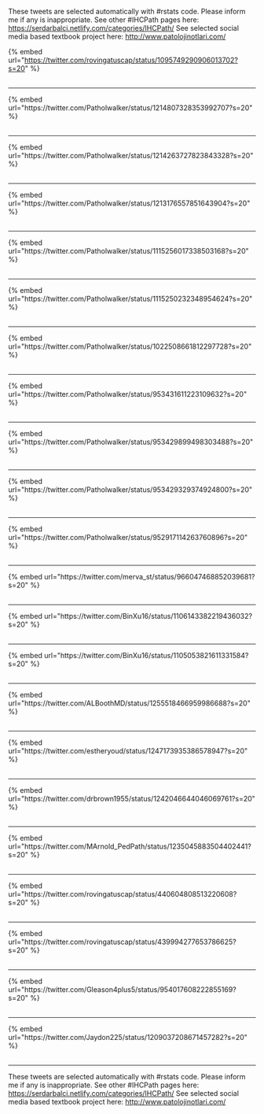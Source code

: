 

These tweets are selected automatically with #rstats code. Please inform me if any is inappropriate.
See other #IHCPath pages here: https://serdarbalci.netlify.com/categories/IHCPath/ 
See selected social media based textbook project here: http://www.patolojinotlari.com/

{% embed url="https://twitter.com/rovingatuscap/status/1095749290906013702?s=20" %}<br>
<br>
<hr>
{% embed url="https://twitter.com/Patholwalker/status/1214807328353992707?s=20" %}<br>
<br>
<hr>
{% embed url="https://twitter.com/Patholwalker/status/1214263727823843328?s=20" %}<br>
<br>
<hr>
{% embed url="https://twitter.com/Patholwalker/status/1213176557851643904?s=20" %}<br>
<br>
<hr>
{% embed url="https://twitter.com/Patholwalker/status/1115256017338503168?s=20" %}<br>
<br>
<hr>
{% embed url="https://twitter.com/Patholwalker/status/1115250232348954624?s=20" %}<br>
<br>
<hr>
{% embed url="https://twitter.com/Patholwalker/status/1022508661812297728?s=20" %}<br>
<br>
<hr>
{% embed url="https://twitter.com/Patholwalker/status/953431611223109632?s=20" %}<br>
<br>
<hr>
{% embed url="https://twitter.com/Patholwalker/status/953429899498303488?s=20" %}<br>
<br>
<hr>
{% embed url="https://twitter.com/Patholwalker/status/953429329374924800?s=20" %}<br>
<br>
<hr>
{% embed url="https://twitter.com/Patholwalker/status/952917114263760896?s=20" %}<br>
<br>
<hr>
{% embed url="https://twitter.com/merva_st/status/966047468852039681?s=20" %}<br>
<br>
<hr>
{% embed url="https://twitter.com/BinXu16/status/1106143382219436032?s=20" %}<br>
<br>
<hr>
{% embed url="https://twitter.com/BinXu16/status/1105053821611331584?s=20" %}<br>
<br>
<hr>
{% embed url="https://twitter.com/ALBoothMD/status/1255518466959986688?s=20" %}<br>
<br>
<hr>
{% embed url="https://twitter.com/estheryoud/status/1247173935386578947?s=20" %}<br>
<br>
<hr>
{% embed url="https://twitter.com/drbrown1955/status/1242046644046069761?s=20" %}<br>
<br>
<hr>
{% embed url="https://twitter.com/MArnold_PedPath/status/1235045883504402441?s=20" %}<br>
<br>
<hr>
{% embed url="https://twitter.com/rovingatuscap/status/440604808513220608?s=20" %}<br>
<br>
<hr>
{% embed url="https://twitter.com/rovingatuscap/status/439994277653786625?s=20" %}<br>
<br>
<hr>
{% embed url="https://twitter.com/Gleason4plus5/status/954017608222855169?s=20" %}<br>
<br>
<hr>
{% embed url="https://twitter.com/Jaydon225/status/1209037208671457282?s=20" %}<br>
<br>
<hr>


These tweets are selected automatically with #rstats code. Please inform me if any is inappropriate.
See other #IHCPath pages here: https://serdarbalci.netlify.com/categories/IHCPath/ 
See selected social media based textbook project here: http://www.patolojinotlari.com/
